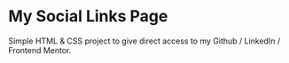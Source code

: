 # My Social Links Page

Simple HTML & CSS project to give direct access to my Github / LinkedIn / Frontend Mentor.

